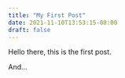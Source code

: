```yaml
---
title: "My First Post"
date: 2021-11-10T13:53:15-08:00
draft: false
---
```


Hello there, this is the first post.

And...

